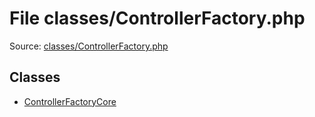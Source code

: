 File classes/ControllerFactory.php
=========

Source: [classes/ControllerFactory.php](https://github.com/PrestaShop/PrestaShop/blob/1.6.0.1/classes/ControllerFactory.php)


Classes
-------

* [ControllerFactoryCore](class.ControllerFactoryCore.md)

